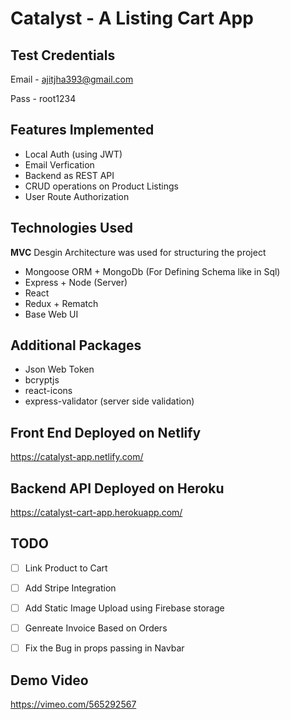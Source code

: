 # Catalyst - A Listing Cart App

## Test Credentials 

Email - ajitjha393@gmail.com

Pass - root1234

## Features Implemented
- Local Auth (using JWT)
- Email Verfication 
- Backend as REST API 
- CRUD operations on Product Listings
- User Route Authorization 


## Technologies Used
  
**MVC** Desgin Architecture was used for structuring the project

- Mongoose ORM + MongoDb (For Defining Schema like in Sql)
- Express + Node (Server)
- React 
- Redux + Rematch
- Base Web UI 

## Additional Packages

- Json Web Token
- bcryptjs
- react-icons
- express-validator (server side validation)  

## Front End Deployed on Netlify 
https://catalyst-app.netlify.com/

## Backend API Deployed on Heroku
https://catalyst-cart-app.herokuapp.com/

 
## TODO

- [ ] Link Product to Cart
- [ ] Add Stripe Integration
- [ ] Add Static Image Upload using Firebase storage
- [ ] Genreate Invoice Based on Orders
- [ ] Fix the Bug in props passing in Navbar


## Demo Video 
https://vimeo.com/565292567
